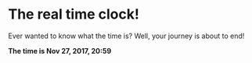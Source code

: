 # The real time clock!

Ever wanted to know what the time is? Well, your journey is about to end!

**The time is Nov 27, 2017, 20:59**
